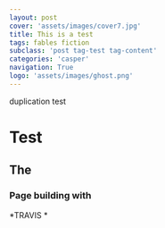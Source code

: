 ```yaml
---
layout: post
cover: 'assets/images/cover7.jpg'
title: This is a test
tags: fables fiction
subclass: 'post tag-test tag-content'
categories: 'casper'
navigation: True
logo: 'assets/images/ghost.png'
---
```

duplication test

# Test

## The

### Page building with

*TRAVIS *
